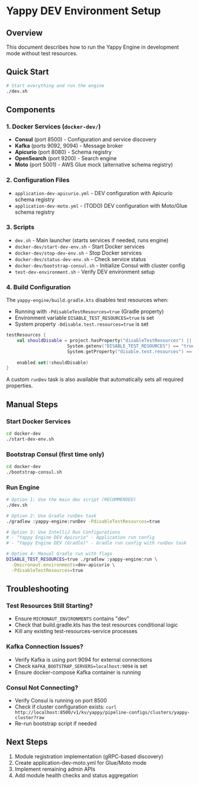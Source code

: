 # Yappy DEV Environment Setup

## Overview
This document describes how to run the Yappy Engine in development mode without test resources.

## Quick Start
```bash
# Start everything and run the engine
./dev.sh
```

## Components

### 1. Docker Services (`docker-dev/`)
- **Consul** (port 8500) - Configuration and service discovery
- **Kafka** (ports 9092, 9094) - Message broker
- **Apicurio** (port 8080) - Schema registry  
- **OpenSearch** (port 9200) - Search engine
- **Moto** (port 5001) - AWS Glue mock (alternative schema registry)

### 2. Configuration Files
- `application-dev-apicurio.yml` - DEV configuration with Apicurio schema registry
- `application-dev-moto.yml` - (TODO) DEV configuration with Moto/Glue schema registry

### 3. Scripts
- `dev.sh` - Main launcher (starts services if needed, runs engine)
- `docker-dev/start-dev-env.sh` - Start Docker services
- `docker-dev/stop-dev-env.sh` - Stop Docker services
- `docker-dev/status-dev-env.sh` - Check service status
- `docker-dev/bootstrap-consul.sh` - Initialize Consul with cluster config
- `test-dev-environment.sh` - Verify DEV environment setup

### 4. Build Configuration
The `yappy-engine/build.gradle.kts` disables test resources when:
- Running with `-PdisableTestResources=true` (Gradle property)
- Environment variable `DISABLE_TEST_RESOURCES=true` is set
- System property `-Ddisable.test.resources=true` is set

```kotlin
testResources {
    val shouldDisable = project.hasProperty("disableTestResources") ||
                       System.getenv("DISABLE_TEST_RESOURCES") == "true" ||
                       System.getProperty("disable.test.resources") == "true"
    
    enabled.set(!shouldDisable)
}
```

A custom `runDev` task is also available that automatically sets all required properties.

## Manual Steps

### Start Docker Services
```bash
cd docker-dev
./start-dev-env.sh
```

### Bootstrap Consul (first time only)
```bash
cd docker-dev
./bootstrap-consul.sh
```

### Run Engine
```bash
# Option 1: Use the main dev script (RECOMMENDED)
./dev.sh

# Option 2: Use Gradle runDev task
./gradlew :yappy-engine:runDev -PdisableTestResources=true

# Option 3: Use IntelliJ Run Configurations
# - "Yappy Engine DEV Apicurio" - Application run config
# - "Yappy Engine DEV (Gradle)" - Gradle run config with runDev task

# Option 4: Manual Gradle run with flags
DISABLE_TEST_RESOURCES=true ./gradlew :yappy-engine:run \
  -Dmicronaut.environments=dev-apicurio \
  -PdisableTestResources=true
```

## Troubleshooting

### Test Resources Still Starting?
- Ensure `MICRONAUT_ENVIRONMENTS` contains "dev"
- Check that build.gradle.kts has the test resources conditional logic
- Kill any existing test-resources-service processes

### Kafka Connection Issues?
- Verify Kafka is using port 9094 for external connections
- Check `KAFKA_BOOTSTRAP_SERVERS=localhost:9094` is set
- Ensure docker-compose Kafka container is running

### Consul Not Connecting?
- Verify Consul is running on port 8500
- Check if cluster configuration exists: `curl http://localhost:8500/v1/kv/yappy/pipeline-configs/clusters/yappy-cluster?raw`
- Re-run bootstrap script if needed

## Next Steps
1. Module registration implementation (gRPC-based discovery)
2. Create application-dev-moto.yml for Glue/Moto mode
3. Implement remaining admin APIs
4. Add module health checks and status aggregation